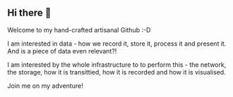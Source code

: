 ## Hi there 👋

Welcome to my hand-crafted artisanal Github :-D

I am interested in data - how we record it, store it, process it and present it. And is a piece of data even relevant?!

I am interested by the whole infrastructure to to perform this - the network, the storage, how it is transittied, how it is recorded and how it is visualised.

Join me on my adventure!

<!--
**jackwaddington/jackwaddington** is a ✨ _special_ ✨ repository because its `README.md` (this file) appears on your GitHub profile.

Here are some ideas to get you started:

- 🔭 I’m currently working on ...
- 🌱 I’m currently learning ...
- 👯 I’m looking to collaborate on ...
- 🤔 I’m looking for help with ...
- 💬 Ask me about ...
- 📫 How to reach me: ...
- 😄 Pronouns: ...
- ⚡ Fun fact: ...
-->
